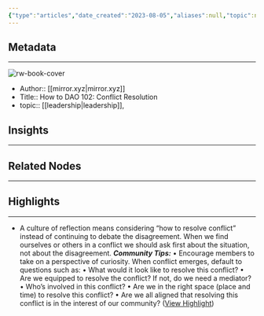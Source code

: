 ```yaml
---
{"type":"articles","date_created":"2023-08-05","aliases":null,"topic":null,"url":"https://creators.mirror.xyz/_NBeLK_i1yLcBiw-C5AeSEWLApJ-SelxrftjwzHShI8","layout":null,"banner":null,"dg-publish":true,"tags":null,"permalink":"/300-biblio/200-articles/how-to-dao-102-conflict-resolution/","dgPassFrontmatter":true,"created":"2023-10-20T12:44:20.000-05:00","updated":"2023-10-20T12:44:20.000-05:00"}
---
```


## Metadata
---
![rw-book-cover](https://mirror-media.imgix.net/publication-images/K0bGMBrhzNBkvfjQiCJn-.png?height=2880&width=5760&h=2880&w=5760&auto=compress)
- Author:: [[mirror.xyz\|mirror.xyz]]
- Title:: How to DAO 102: Conflict Resolution
- topic:: [[leadership\|leadership]], 



## Insights
---
## Related Nodes
---

## Highlights 
---
- A culture of reflection means considering “how to resolve conflict” instead of continuing to debate the disagreement. When we find ourselves or others in a conflict we should ask first about the situation, not about the disagreement.
  ***Community Tips:***
  • Encourage members to take on a perspective of curiosity. When conflict emerges, default to questions such as:
  • What would it look like to resolve this conflict?
  • Are we equipped to resolve the conflict? If not, do we need a mediator?
  • Who’s involved in this conflict?
  • Are we in the right space (place and time) to resolve this conflict?
  • Are we all aligned that resolving this conflict is in the interest of our community? ([View Highlight](https://read.readwise.io/read/01h73v047nsf8yr0c01qgnm6d2))
